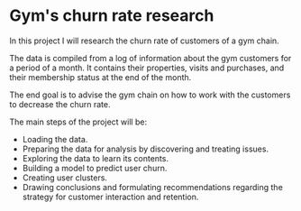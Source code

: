 # Gym's churn rate research

In this project I will research the churn rate of customers of a gym chain.

The data is compiled from a log of information about the gym customers for a period of a month. It contains their properties, visits and purchases, and their membership status at the end of the month.

The end goal is to advise the gym chain on how to work with the customers to decrease the churn rate.

The main steps of the project will be:
- Loading the data.
- Preparing the data for analysis by discovering and treating issues.
- Exploring the data to learn its contents.
- Building a model to predict user churn.
- Creating user clusters.
- Drawing conclusions and formulating recommendations regarding the strategy for customer interaction and retention.
